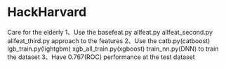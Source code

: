 # HackHarvard
Care for the elderly
1、Use the basefeat.py allfeat.py allfeat_second.py allfeat_third.py approach to the features
2、Use the catb.py(catboost) lgb_train.py(lightgbm) xgb_all_train.py(xgboost) train_nn.py(DNN) to train the dataset
3、Have 0.767(ROC) performance at the test dataset
